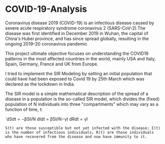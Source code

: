 # COVID-19-Analysis
Coronavirus disease 2019 (COVID-19) is an infectious disease caused by severe acute respiratory syndrome coronavirus 2 (SARS-CoV-2).The disease was first identified in December 2019 in Wuhan, the capital of China's Hubei province, and has since spread globally, resulting in the ongoing 2019–20 coronavirus pandemic

This project ultimate objective focuses on understanding the COVID19 patterns in the most affected countries in the world, mainly USA and Italy, Spain, Germany, France and UK from Europe.

I tried to implement the SIR Modeling by setting an initial population that could have had been exposed to Covid 19 by 25th March which was declared as the lockdown in India. 

The SIR model is a simple mathematical description of the spread of a disease in a population is the so-called SIR model, which divides the (fixed) population of N individuals into three "compartments" which may vary as a function of time, t:

`dSdt = −βSI/N
dIdt = βSI/N−γI 
dRdt = γI

`S(t) are those susceptible but not yet infected with the disease;
I(t) is the number of infectious individuals;
R(t) are those individuals who have recovered from the disease and now have immunity to it.`
